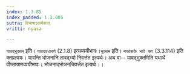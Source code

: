 ```yaml
---
index: 1.3.85
index_padded: 1.3.085
sutra: विभाषाऽकर्मकात्
vritti: nyasa

---
```

`यावद्भुक्तम्` इति। `यावदवधारणे` (2.1.8) इत्यव्ययीभावः।`भुक्तम` इति। `नपवंसके भावे क्तः` (3.3.114) इति क्तप्रत्ययः। यावन्ति भोजनानि तावद्भ्यो निवर्त्तत
इत्यर्थः। अथ वा-- यावद्भुक्तमिति यथार्थे वीप्सायामव्ययीभावः। भोजनाद्भोजनन्निवर्त्तत इत्यर्थः।।
